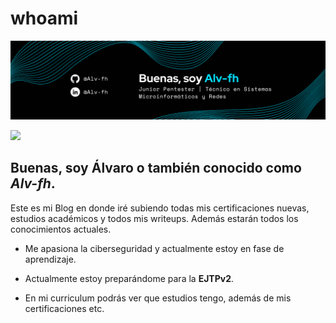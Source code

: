 # whoami

![banner](images/BANNER-ALV-FH.png)

![](https://komarev.com/ghpvc/?username=Alv-fh&color=00defc&style=plastic)

## Buenas, soy Álvaro o también conocido como *Alv-fh*.
 Este es mi Blog en donde iré subiendo todas mis certificaciones nuevas, estudios académicos y todos mis writeups. Además estarán todos los conocimientos actuales.

- Me apasiona la ciberseguridad y actualmente estoy en fase de aprendizaje.
- Actualmente estoy preparándome para la **EJTPv2**. 

- En mi curriculum podrás ver que estudios tengo, además de mis certificaciones etc.

